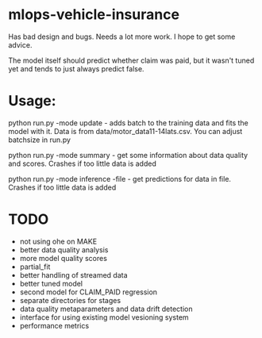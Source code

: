 # mlops-vehicle-insurance

Has bad design and bugs. Needs a lot more work. I hope to get some advice.

The model itself should predict whether claim was paid, but it wasn't tuned yet and tends to just always predict false.

# Usage:

python run.py -mode update - adds batch to the training data and fits the model with it. Data is from data/motor_data11-14lats.csv.
You can adjust batchsize in run.py

python run.py -mode summary - get some information about data quality and scores. Crashes if too little data is added

python run.py -mode inference -file <filename> - get predictions for data in file. Crashes if too little data is added

# TODO
- not using ohe on MAKE
- better data quality analysis
- more model quality scores
- partial_fit
- better handling of streamed data
- better tuned model
- second model for CLAIM_PAID regression
- separate directories for stages
- data quality metaparameters and data drift detection
- interface for using existing model vesioning system
- performance metrics
